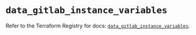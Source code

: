 # `data_gitlab_instance_variables`

Refer to the Terraform Registry for docs: [`data_gitlab_instance_variables`](https://registry.terraform.io/providers/gitlabhq/gitlab/18.4.0/docs/data-sources/instance_variables).
